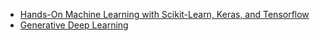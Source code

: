* [Hands-On Machine Learning with Scikit-Learn, Keras, and Tensorflow](HandsOnMachineLearning/README.md)
* [Generative Deep Learning](GenerativeDeepLearning/README.md)
